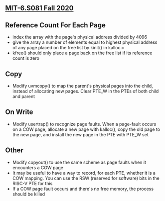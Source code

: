## [MIT-6.S081 Fall 2020](https://pdos.csail.mit.edu/6.S081/2020/schedule.html)

## Reference Count For Each Page
- index the array with the page's physical address divided by 4096
- give the array a number of elements equal to highest physical address of any page placed on the free list by kinit() in kalloc.c
- kfree() should only place a page back on the free list if its reference count is zero

## Copy
- Modify uvmcopy() to map the parent's physical pages into the child, instead of allocating new pages. Clear PTE_W in the PTEs of both child and parent

## On Write
- Modify usertrap() to recognize page faults. When a page-fault occurs on a COW page, allocate a new page with kalloc(), copy the old page to the new page, and install the new page in the PTE with PTE_W set


## Other
- Modify copyout() to use the same scheme as page faults when it encounters a COW page
- It may be useful to have a way to record, for each PTE, whether it is a COW mapping. You can use the RSW (reserved for software) bits in the RISC-V PTE for this
- If a COW page fault occurs and there's no free memory, the process should be killed